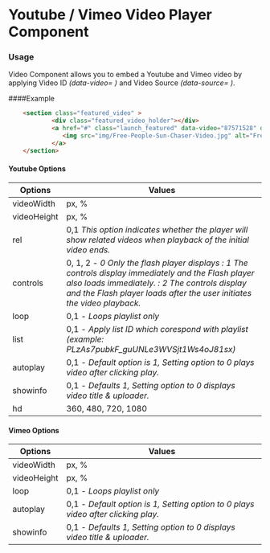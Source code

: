 # Youtube / Vimeo Video Player Component

### Usage
Video Component allows you to embed a Youtube and Vimeo video by applying Video ID _(data-video= )_ and Video Source _(data-source= )_. 

####Example
```html
   	<section class="featured_video" >
            <div class="featured_video_holder"></div>
            <a href="#" class="launch_featured" data-video="87571528" data-source="vimeo">
               <img src="img/Free-People-Sun-Chaser-Video.jpg" alt="Free People Sun Chaser">
            </a>
    </section>
```

#### Youtube Options

| Options       | Values      |
| ------------- | ----------- 
| videoWidth    | px, % |
| videoHeight   | px, % |
| rel           | 0,1 *This option indicates whether the player will show related videos when playback of the initial video ends.*
| controls      | 0, 1, 2 -  *0 Only the flash player displays : 1 The controls display immediately and the Flash player also loads immediately. : 2 The controls display and the Flash player loads after the user initiates the video playback.* |
| loop          | 0,1 - *Loops playlist only* |
| list			| 0,1 - *Apply list ID which corespond with playlist (example: PLzAs7pubkF_guUNLe3WVSjt1Ws4oJ81sx)* |
| autoplay      | 0,1 - *Default option is 1, Setting option to 0 plays video after clicking play.* |
| showinfo      | 0,1 - *Defaults 1, Setting option to 0 displays video title & uploader.* |
| hd            | 360, 480, 720, 1080

#### Vimeo Options

| Options       | Values      |
| ------------- | ----------- 
| videoWidth    | px, % |
| videoHeight   | px, % |
| loop          | 0,1 - *Loops playlist only* |
| autoplay      | 0,1 - *Default option is 1, Setting option to 0 plays video after clicking play.* |
| showinfo      | 0,1 - *Defaults 1, Setting option to 0 displays video title & uploader.* |
